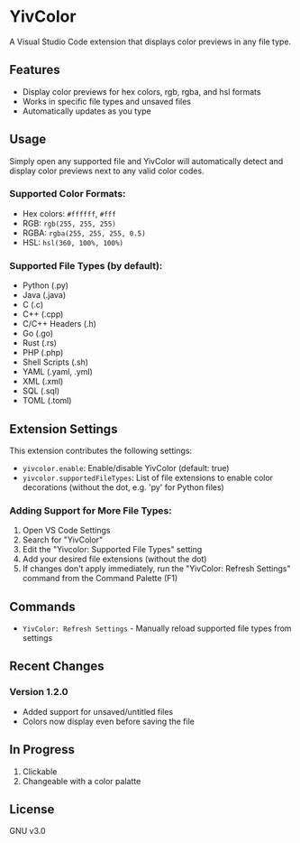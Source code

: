 # YivColor

A Visual Studio Code extension that displays color previews in any file type.

## Features

- Display color previews for hex colors, rgb, rgba, and hsl formats
- Works in specific file types and unsaved files
- Automatically updates as you type

## Usage

Simply open any supported file and YivColor will automatically detect and display color previews next to any valid color codes.

### Supported Color Formats:

- Hex colors: `#ffffff`, `#fff`
- RGB: `rgb(255, 255, 255)`
- RGBA: `rgba(255, 255, 255, 0.5)`
- HSL: `hsl(360, 100%, 100%)`

### Supported File Types (by default):

- Python (.py)
- Java (.java)
- C (.c)
- C++ (.cpp)
- C/C++ Headers (.h)
- Go (.go)
- Rust (.rs)
- PHP (.php)
- Shell Scripts (.sh)
- YAML (.yaml, .yml)
- XML (.xml)
- SQL (.sql)
- TOML (.toml)

## Extension Settings

This extension contributes the following settings:

- `yivcolor.enable`: Enable/disable YivColor (default: true)
- `yivcolor.supportedFileTypes`: List of file extensions to enable color decorations (without the dot, e.g. 'py' for Python files)

### Adding Support for More File Types:

1. Open VS Code Settings
2. Search for "YivColor"
3. Edit the "Yivcolor: Supported File Types" setting
4. Add your desired file extensions (without the dot)
5. If changes don't apply immediately, run the "YivColor: Refresh Settings" command from the Command Palette (F1)

## Commands

- `YivColor: Refresh Settings` - Manually reload supported file types from settings

## Recent Changes

### Version 1.2.0
- Added support for unsaved/untitled files
- Colors now display even before saving the file

## In Progress

1. Clickable
2. Changeable with a color palatte

## License

GNU v3.0
